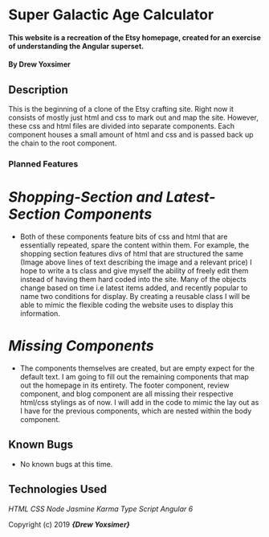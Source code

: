 # Super Galactic Age Calculator

#### This website is a recreation of the Etsy homepage, created for an exercise of understanding the Angular superset.

#### By **Drew Yoxsimer**

## Description

This is the beginning of a clone of the Etsy crafting site. Right now it consists of mostly just html and css to mark out and map the site. However, these css and html files are divided into separate components. Each component houses a small amount of html and css and is passed back up the chain to the root component.

### Planned Features

# _Shopping-Section and Latest-Section Components_
  * Both of these components feature bits of css and html that are essentially repeated, spare the content within them. For example, the shopping section features divs of html that are structured the same (Image above lines of text describing the image and a relevant price) I hope to write a ts class and give myself the ability of freely edit them instead of having them hard coded into the site. Many of the objects change based on time i.e latest items added, and recently popular to name two conditions for display. By creating a reusable class I will be able to mimic the flexible coding the website uses to display this information.
# _Missing Components_
  * The components themselves are created, but are empty expect for the default text. I am going to fill out the remaining components that map out the homepage in its entirety. The footer component, review component, and blog component are all missing their respective html/css stylings as of now. I will add in the code to mimic the lay out as I have for the previous components, which are nested within the body component.



## Known Bugs
* No known bugs at this time.

## Technologies Used
  _HTML_
  _CSS_
  _Node_
  _Jasmine_
  _Karma_
  _Type Script_
  _Angular 6_

Copyright (c) 2019 **_{Drew Yoxsimer}_**
